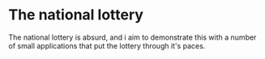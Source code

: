 # The national lottery

The national lottery is absurd, and i aim to demonstrate this with a number of small applications that put the lottery through it's paces.